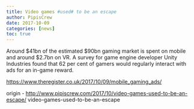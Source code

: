 ```yaml
---
title: Video games #used# to be an escape
author: PipisCrew
date: 2017-10-09
categories: [news]
toc: true
---
```


Around $41bn of the estimated $90bn gaming market is spent on mobile and around $2.7bn on VR. A survey for game engine developer Unity Industries found that 62 per cent of gamers would regularly interact with ads for an in-game reward.

https://www.theregister.co.uk/2017/10/09/mobile_gaming_ads/

origin - http://www.pipiscrew.com/2017/10/video-games-used-to-be-an-escape/ video-games-used-to-be-an-escape